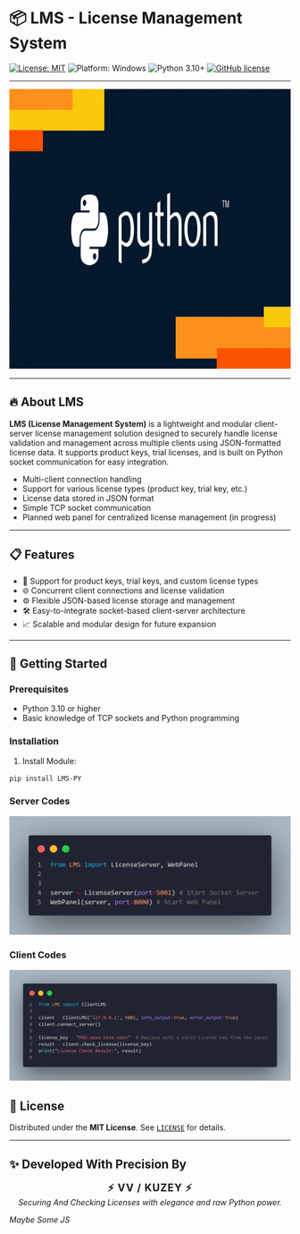 # 📦 LMS - License Management System

[![License: MIT](https://img.shields.io/badge/License-MIT-green.svg?style=for-the-badge)](LICENSE)
![Platform: Windows](https://img.shields.io/badge/Platform-Windows%2010%2B-00adee?style=for-the-badge&logo=windows)
![Python 3.10+](https://img.shields.io/badge/Python-3.10%2B-blue?style=for-the-badge)
[![GitHub license](https://img.shields.io/github/license/CSDC-K/LMS)](https://github.com/CSDC-K/LMS/blob/main/LICENSE)

---


<p align="center">
  <img src="docs/python.gif" alt="CleanerVV Demo" width="900" height="500">
</p>


---


## 🔥 About LMS

**LMS (License Management System)** is a lightweight and modular client-server license management solution designed to securely handle license validation and management across multiple clients using JSON-formatted license data. It supports product keys, trial licenses, and is built on Python socket communication for easy integration.

- Multi-client connection handling  
- Support for various license types (product key, trial key, etc.)  
- License data stored in JSON format  
- Simple TCP socket communication  
- Planned web panel for centralized license management (in progress)  

---

## 📋 Features

- 🔐 Support for product keys, trial keys, and custom license types  
- 🌐 Concurrent client connections and license validation  
- ⚙️ Flexible JSON-based license storage and management  
- 🛠️ Easy-to-integrate socket-based client-server architecture  
- 📈 Scalable and modular design for future expansion  

---

## 🚀 Getting Started

### Prerequisites

- Python 3.10 or higher  
- Basic knowledge of TCP sockets and Python programming  

### Installation

1. Install Module:  
```bash
pip install LMS-PY
```

### Server Codes

![License Management Server](docs/server.png)

### Client Codes

![License Management Server](docs/client.png)


## 📜 License

Distributed under the **MIT License**. See [`LICENSE`](LICENSE) for details.

---

## ✨ Developed With Precision By

<p align="center">
  <strong style="font-size: 1.3em; letter-spacing: 1px;">⚡ VV / KUZEY ⚡</strong><br>
  <em>Securing And Checking Licenses with elegance and raw Python power.</em>

  <em>Maybe Some JS</em>
</p>
